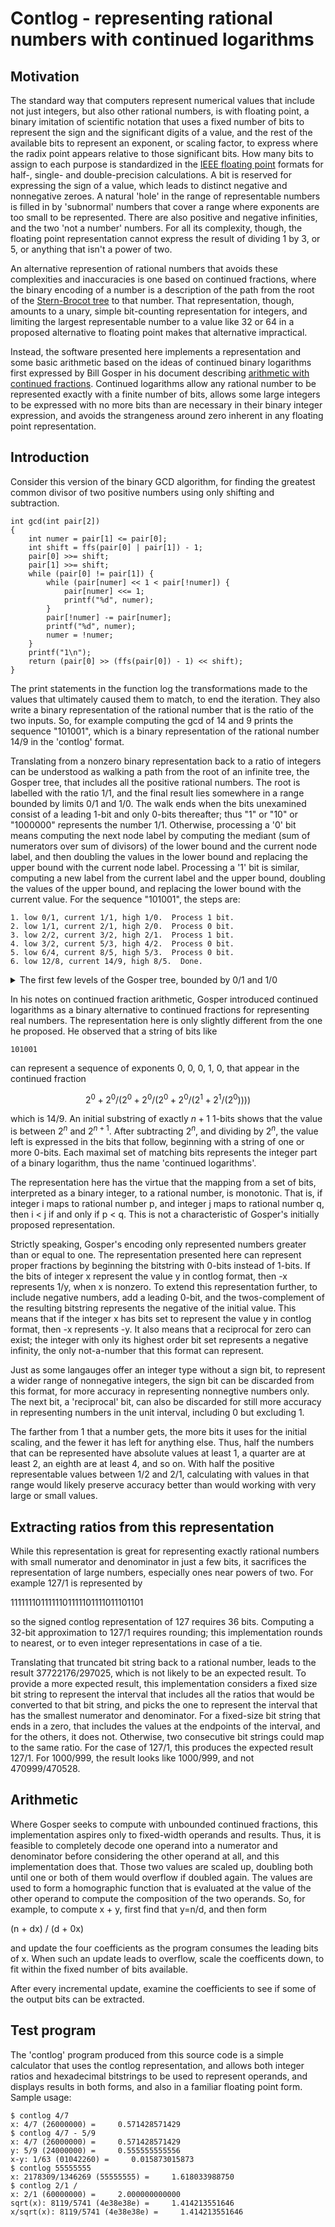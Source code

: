 # Contlog - representing rational numbers with continued logarithms

## Motivation

The standard way that computers represent numerical values that
include not just integers, but also other rational numbers, is with
floating point, a binary imitation of scientific notation that uses a
fixed number of bits to represent the sign and the significant digits
of a value, and the rest of the available bits to represent an
exponent, or scaling factor, to express where the radix point appears
relative to those significant bits.  How many bits to assign to each
purpose is standardized in the [IEEE floating
point](https://en.wikipedia.org/wiki/IEEE_754) formats for half-,
single- and double-precision calculations.  A bit is reserved for
expressing the sign of a value, which leads to distinct negative and
nonnegative zeroes.  A natural 'hole' in the range of representable
numbers is filled in by 'subnormal' numbers that cover a range where
exponents are too small to be represented.  There are also positive
and negative infinities, and the two 'not a number' numbers.  For all
its complexity, though, the floating point representation cannot
express the result of dividing 1 by 3, or 5, or anything that isn't a
power of two.

An alternative represention of rational numbers that avoids these
complexities and inaccuracies is one based on continued fractions,
where the binary encoding of a number is a description of the path
from the root of the [Stern-Brocot
tree](https://en.wikipedia.org/wiki/Stern%E2%80%93Brocot_tree) to that
number.  That representation, though, amounts to a unary, simple
bit-counting representation for integers, and limiting the largest
representable number to a value like 32 or 64 in a proposed
alternative to floating point makes that alternative impractical.

Instead, the software presented here implements a representation and
some basic arithmetic based on the ideas of continued binary
logarithms first expressed by Bill Gosper in his document describing
[arithmetic with continued
fractions](https://perl.plover.com/yak/cftalk/INFO/gosper.txt).
Continued logarithms allow any rational number to be represented
exactly with a finite number of bits, allows some large integers to be
expressed with no more bits than are necessary in their binary integer
expression, and avoids the strangeness around zero inherent in any
floating point representation.

## Introduction

Consider this version of the binary GCD algorithm, for finding the
greatest common divisor of two positive numbers using only shifting
and subtraction.

```
int gcd(int pair[2])
{
	int numer = pair[1] <= pair[0];
	int shift = ffs(pair[0] | pair[1]) - 1;
	pair[0] >>= shift;
	pair[1] >>= shift;
	while (pair[0] != pair[1]) {
		while (pair[numer] << 1 < pair[!numer]) {
			pair[numer] <<= 1;
			printf("%d", numer);
		}
		pair[!numer] -= pair[numer];
		printf("%d", numer);
		numer = !numer;
	}
	printf("1\n");
	return (pair[0] >> (ffs(pair[0]) - 1) << shift);
}
```

The print statements in the function log the transformations made to
the values that ultimately caused them to match, to end the iteration.
They also write a binary representation of the rational number that is
the ratio of the two inputs.  So, for example computing the gcd of 14
and 9 prints the sequence "101001", which is a binary representation
of the rational number 14/9 in the 'contlog' format.

Translating from a nonzero binary representation back to a ratio of
integers can be understood as walking a path from the root of an
infinite tree, the Gosper tree, that includes all the positive
rational numbers.  The root is labelled with the ratio 1/1, and the
final result lies somewhere in a range bounded by limits 0/1 and 1/0.
The walk ends when the bits unexamined consist of a leading 1-bit and
only 0-bits thereafter; thus "1" or "10" or "1000000" represents the
number 1/1.  Otherwise, processing a '0' bit means computing the next
node label by computing the mediant (sum of numerators over sum of
divisors) of the lower bound and the current node label, and then
doubling the values in the lower bound and replacing the upper bound
with the current node label.  Processing a '1' bit is similar,
computing a new label from the current label and the upper bound,
doubling the values of the upper bound, and replacing the lower bound
with the current value.  For the sequence "101001", the steps are:

```
1. low 0/1, current 1/1, high 1/0.  Process 1 bit.
2. low 1/1, current 2/1, high 2/0.  Process 0 bit.
3. low 2/2, current 3/2, high 2/1.  Process 1 bit.
4. low 3/2, current 5/3, high 4/2.  Process 0 bit.
5. low 6/4, current 8/5, high 5/3.  Process 0 bit.
6. low 12/8, current 14/9, high 8/5.  Done.
```

<details>
<summary>The first few levels of the Gosper tree, bounded
by 0/1 and 1/0</summary>

```
0/1
						1/32
					1/16----+
					|	1/12
				1/8-----+
				|	|	3/20
				|	1/6-----+
				|		1/5
			1/4-----+
			|	|		5/18
			|	|	3/10----+
			|	|	|	5/16
			|	1/3-----+
			|		|	3/8
			|		2/5-----+
			|			4/9
		1/2-----+
		|	|			9/17
		|	|		5/9-----+
		|	|		|	4/7
		|	|	3/5-----+
		|	|	|	|	8/13
		|	|	|	5/8-----+
		|	|	|		9/14
		|	2/3-----+
		|		|		5/7
		|		|	3/4-----+
		|		|	|	10/13
		|		4/5-----+
		|			|	6/7
		|			8/9-----+
		|				16/17
	1/1-----+
		|				17/16
		|			9/8-----+
		|			|	7/6
		|		5/4-----+
		|		|	|	13/10
		|		|	4/3-----+
		|		|		7/5
		|	3/2-----+
		|	|	|		14/9
		|	|	|	8/5-----+
		|	|	|	|	13/8
		|	|	5/3-----+
		|	|		|	7/4
		|	|		9/5-----+
		|	|			17/9
		2/1-----+
			|			9/4
			|		5/2-----+
			|		|	8/3
			|	3/1-----+
			|	|	|	16/5
			|	|	10/3-----+
			|	|		18/5
			4/1-----+
				|		5/1
				|	6/1-----+
				|	|	20/3
				8/1-----+
					|	12/1
					16/1----+
						32/1
1/0
```

</details>

In his notes on continued fraction arithmetic, Gosper introduced
continued logarithms as a binary alternative to continued fractions
for representing real numbers.  The representation here is only
slightly different from the one he proposed.  He observed that a
string of bits like

```
101001
```

can represent a sequence of exponents 0, 0, 0, 1, 0, that appear in
the continued fraction

$$2^0 + 2^0 / (
       2^0 + 2^0 / (
              2^0 + 2^0 / (
	             2^1 + 2^1 / (
		            2^0))))$$

which is 14/9.  An initial substring of exactly $n+1$ 1-bits shows
that the value is between $2^n$ and $2^{n+1}$.  After subtracting
$2^n$, and dividing by $2^n$, the value left is expressed in the bits
that follow, beginning with a string of one or more 0-bits.  Each
maximal set of matching bits represents the integer part of a binary
logarithm, thus the name 'continued logarithms'.

The representation here has the virtue that the mapping from a set of
bits, interpreted as a binary integer, to a rational number, is
monotonic.  That is, if integer i maps to rational number p, and
integer j maps to rational number q, then i < j if and only if p < q.
This is not a characteristic of Gosper's initially proposed
representation.

Strictly speaking, Gosper's encoding only represented numbers greater
than or equal to one.  The representation presented here can represent
proper fractions by beginning the bitstring with 0-bits instead of
1-bits.  If the bits of integer x represent the value y in contlog
format, then -x represents 1/y, when x is nonzero.  To extend this
representation further, to include negative numbers, add a leading
0-bit, and the twos-complement of the resulting bitstring represents
the negative of the initial value. This means that if the integer x
has bits set to represent the value y in contlog format, then -x
represents -y.  It also means that a reciprocal for zero can exist;
the integer with only its highest order bit set represents a negative
infinity, the only not-a-number that this format can represent.

Just as some langauges offer an integer type without a sign bit, to
represent a wider range of nonnegative integers, the sign bit can be
discarded from this format, for more accuracy in representing
nonnegtive numbers only.  The next bit, a 'reciprocal' bit, can also
be discarded for still more accuracy in representing numbers in the
unit interval, including 0 but excluding 1.

The farther from 1 that a number gets, the more bits it uses for the
initial scaling, and the fewer it has left for anything else.  Thus,
half the numbers that can be represented have absolute values at least
1, a quarter are at least 2, an eighth are at least 4, and so on.
With half the positive representable values between 1/2 and 2/1,
calculating with values in that range would likely preserve accuracy
better than would working with very large or small values.

## Extracting ratios from this representation

While this representation is great for representing exactly rational
numbers with small numerator and denominator in just a few bits, it
sacrifices the representation of large numbers, especially ones near
powers of two.  For example 127/1 is represented by

1111111011111101111101111011101101

so the signed contlog representation of 127 requires 36 bits.
Computing a 32-bit approximation to 127/1 requires rounding; this
implementation rounds to nearest, or to even integer representations
in case of a tie.

Translating that truncated bit string back to a rational number, leads
to the result 37722176/297025, which is not likely to be an expected
result.  To provide a more expected result, this implementation
considers a fixed size bit string to represent the interval that
includes all the ratios that would be converted to that bit string,
and picks the one to represent the interval that has the smallest
numerator and denominator.  For a fixed-size bit string that ends in a
zero, that includes the values at the endpoints of the interval, and
for the others, it does not.  Otherwise, two consecutive bit strings
could map to the same ratio.  For the case of 127/1, this produces the
expected result 127/1.  For 1000/999, the result looks like 1000/999,
and not 470999/470528.

## Arithmetic

Where Gosper seeks to compute with unbounded continued fractions, this
implementation aspires only to fixed-width operands and results.
Thus, it is feasible to completely decode one operand into a numerator
and denominator before considering the other operand at all, and this
implementation does that.  Those two values are scaled up, doubling
both until one or both of them would overflow if doubled again.  The
values are used to form a homographic function that is evaluated at
the value of the other operand to compute the composition of the two
operands.  So, for example, to compute x + y, first find that y=n/d, and then form

(n + dx) / (d + 0x)

and update the four coefficients as the program consumes the leading
bits of x.  When such an update leads to overflow, scale the
coefficents down, to fit within the fixed number of bits available.

After every incremental update, examine the coefficients to see if
some of the output bits can be extracted.


## Test program

The 'contlog' program produced from this source code is a simple
calculator that uses the contlog representation, and allows both
integer ratios and hexadecimal bitstrings to be used to represent
operands, and displays results in both forms, and also in a familiar
floating point form.  Sample usage:
```
$ contlog 4/7
x: 4/7 (26000000) =     0.571428571429
$ contlog 4/7 - 5/9
x: 4/7 (26000000) =     0.571428571429
y: 5/9 (24000000) =     0.555555555556
x-y: 1/63 (01042260) =     0.015873015873
$ contlog 55555555
x: 2178309/1346269 (55555555) =     1.618033988750
$ contlog 2/1 /
x: 2/1 (60000000) =     2.000000000000
sqrt(x): 8119/5741 (4e38e38e) =     1.414213551646
x/sqrt(x): 8119/5741 (4e38e38e) =     1.414213551646
```
